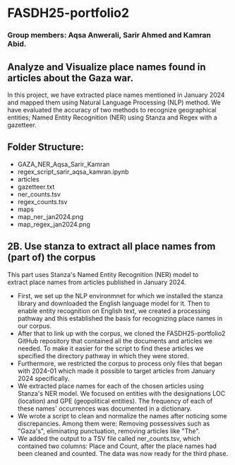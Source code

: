 # FASDH25-portfolio2
### Group members: Aqsa Anwerali, Sarir Ahmed and Kamran Abid.
## Analyze and Visualize place names found in articles about the Gaza war.
In this project, we have extracted place names mentioned in January 2024 and mapped them using Natural Language Processing (NLP) method. We have evaluated the accuracy of two methods to recognize geographical entities; Named Entity Recognition (NER) using Stanza and Regex with a gazetteer.
## Folder Structure:
- GAZA_NER_Aqsa_Sarir_Kamran
- regex_script_sarir_aqsa_kamran.ipynb  
- articles
- gazetteer.txt      
- ner_counts.tsv    
- regex_counts.tsv  
- maps    
- map_ner_jan2024.png
- map_regex_jan2024.png


## 2B. Use stanza to extract all place names from (part of) the corpus
This part uses Stanza's Named Entity Recognition (NER) model to extract place names from articles published in January 2024. 

- First, we set up the NLP environmnet for which we installed the stanza library and downloaded the English language model for it. Then to enable entity recognition on English text, we created a processing pathway and this established the basis for recognizing place names in our corpus. 
- After that to link up with the corpus, we cloned the FASDH25-portfolio2 GitHub repository that contained all the documents and articles we needed. To make it easier for the script to find these articles we specified the directory pathway in which they were stored.
- Furthermore, we restricted the corpus to process only files that began with 2024-01 which made it possible to target articles from January 2024 specifically.
- We extracted place names for each of the chosen articles using Stanza's NER model. We focused on entities with the designations LOC (location) and GPE (geopolitical entities). The frequency of each of these names' occurrences was documented in a dictionary.
- We wrote a script to clean and normalize the names after noticing some discrepancies. Among them were:
Removing possessives such as "Gaza's", eliminating punctuation, removing articles like "The".
- We added the output to a TSV file called ner_counts.tsv, which contained two columns: Place and Count, after the place names had been cleaned and counted. The data was now ready for the third phase.


             

